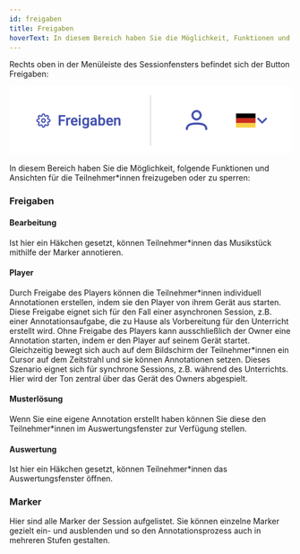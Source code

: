 ```yaml
---
id: freigaben
title: Freigaben
hoverText: In diesem Bereich haben Sie die Möglichkeit, Funktionen und Ansichten für die Teilnehmer*innen freizugeben.
---
```


Rechts oben in der Menüleiste des Sessionfensters befindet sich der Button Freigaben:

![picture](/img/freigaben.png)

In diesem Bereich haben Sie die Möglichkeit, folgende Funktionen und Ansichten für die Teilnehmer\*innen freizugeben oder zu sperren:

### Freigaben

#### Bearbeitung
Ist hier ein Häkchen gesetzt, können Teilnehmer\*innen das Musikstück mithilfe der Marker annotieren.

#### Player
Durch Freigabe des Players können die Teilnehmer\*innen individuell Annotationen erstellen, indem sie den Player von ihrem Gerät aus starten. Diese Freigabe eignet sich für den Fall einer asynchronen Session, z.B. einer Annotationsaufgabe, die zu Hause als Vorbereitung für den Unterricht erstellt wird. Ohne Freigabe des Players kann ausschließlich der Owner eine Annotation starten, indem er den Player auf seinem Gerät startet. Gleichzeitig bewegt sich auch auf dem Bildschirm der Teilnehmer\*innen ein Cursor auf dem Zeitstrahl und sie können Annotationen setzen. Dieses Szenario eignet sich für synchrone Sessions, z.B. während des Unterrichts. Hier wird der Ton zentral über das Gerät des Owners abgespielt.

#### Musterlösung
Wenn Sie eine eigene Annotation erstellt haben können Sie diese den Teilnehmer\*innen im Auswertungsfenster zur Verfügung stellen.

#### Auswertung
Ist hier ein Häkchen gesetzt, können Teilnehmer\*innen das Auswertungsfenster öffnen.

### Marker
Hier sind alle Marker der Session aufgelistet. Sie können einzelne Marker gezielt ein- und ausblenden und so den Annotationsprozess auch in mehreren Stufen gestalten.  
